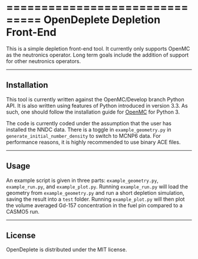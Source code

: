 ===============================
OpenDeplete Depletion Front-End
===============================

This is a simple depletion front-end tool.  It currently only supports OpenMC as
the neutronics operator.  Long term goals include the addition of support for
other neutronics operators.

------------
Installation
------------

This tool is currently written against the OpenMC/Develop branch Python API.  It
is also written using features of Python introduced in version 3.3.  As such,
one should follow the installation guide for
[OpenMC](https://github.com/mit-crpg/openmc) for Python 3.

The code is currently coded under the assumption that the user has installed the
NNDC data.  There is a toggle in `example_geometry.py` in
`generate_initial_number_density` to switch to MCNP6 data.  For performance
reasons, it is highly recommended to use binary ACE files.

-----
Usage
-----

An example script is given in three parts: `example_geometry.py`,
`example_run.py`, and `example_plot.py`.  Running `example_run.py` will load the
geometry from `example_geometry.py` and run a short depletion simulation, saving
the result into a `test` folder.  Running `example_plot.py` will then plot the
volume averaged Gd-157 concentration in the fuel pin compared to a CASMO5 run.

-------
License
-------

OpenDeplete is distributed under the MIT license.
